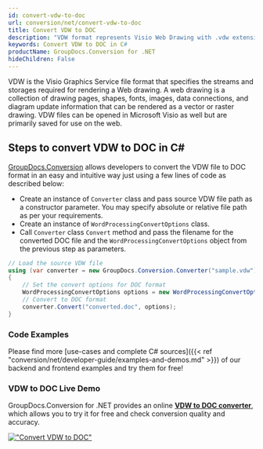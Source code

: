 ```yaml
---
id: convert-vdw-to-doc
url: conversion/net/convert-vdw-to-doc
title: Convert VDW to DOC
description: "VDW format represents Visio Web Drawing with .vdw extension. Learn how to convert VDW to DOC file programmatically in C# language using GroupDocs.Conversion for .NET library."
keywords: Convert VDW to DOC in C#
productName: GroupDocs.Conversion for .NET
hideChildren: False
---
```


VDW is the Visio Graphics Service file format that specifies the streams and storages required for rendering a Web drawing. A web drawing is a collection of drawing pages, shapes, fonts, images, data connections, and diagram update information that can be rendered as a vector or raster drawing. VDW files can be opened in Microsoft Visio as well but are primarily saved for use on the web.

## Steps to convert VDW to DOC in C#

[GroupDocs.Conversion](https://products.groupdocs.com/conversion/net) allows developers to convert the VDW file to DOC format in an easy and intuitive way just using a few lines of code as described below:

* Create an instance of `Converter` class and pass source VDW file path as a constructor parameter. You may specify absolute or relative file path as per your requirements. 
* Create an instance of `WordProcessingConvertOptions` class.
* Call `Converter` class `Convert` method and pass the filename for the converted DOC file and the `WordProcessingConvertOptions` object from the previous step as parameters.

```csharp
// Load the source VDW file
using (var converter = new GroupDocs.Conversion.Converter("sample.vdw"))
{
    // Set the convert options for DOC format
    WordProcessingConvertOptions options = new WordProcessingConvertOptions();
    // Convert to DOC format
    converter.Convert("converted.doc", options);
}
```

### Code Examples

Please find more [use-cases and complete C# sources]({{< ref "conversion/net/developer-guide/examples-and-demos.md" >}}) of our backend and frontend examples and try them for free!

### VDW to DOC Live Demo

GroupDocs.Conversion for .NET provides an online [**VDW to DOC converter**](https://products.groupdocs.app/conversion/vdw-to-doc), which allows you to try it for free and check conversion quality and accuracy.

[!["Convert VDW to DOC"](conversion/net/images/convert-vdw-to-doc.png)](https://products.groupdocs.app/conversion/vdw-to-doc)
